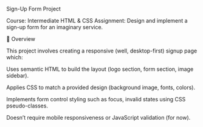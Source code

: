 Sign-Up Form Project

Course: Intermediate HTML & CSS
Assignment: Design and implement a sign-up form for an imaginary service.

📝 Overview

This project involves creating a responsive (well, desktop-first) signup page which:

Uses semantic HTML to build the layout (logo section, form section, image sidebar).

Applies CSS to match a provided design (background image, fonts, colors).

Implements form control styling such as focus, invalid states using CSS pseudo-classes.

Doesn’t require mobile responsiveness or JavaScript validation (for now).